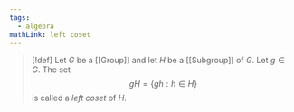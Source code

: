 ```yaml
---
tags:
  - algebra
mathLink: left coset
---
```

>[!def]
>Let $G$ be a [[Group]] and let $H$ be a [[Subgroup]] of $G$. Let $g\in G$. The set $$gH=\{gh:h\in H\}$$is called a *left coset* of $H$.

